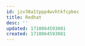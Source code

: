 ```yaml
---
id: jzv30a1tppp4wvhtkfcpbec
title: Redhat
desc: ''
updated: 1710864593081
created: 1710864593081
---
```

